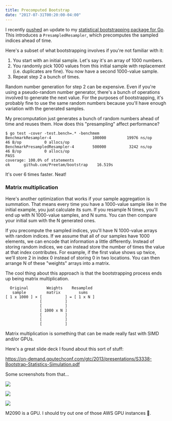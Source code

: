 ```yaml
---
title: Precomputed Bootstrap
date: "2017-07-31T00:20:00-04:00"
---
```


I recently [pushed](https://github.com/Preetam/bootstrap/pull/1) an update to my [statistical
bootstrapping package for Go](https://github.com/Preetam/bootstrap). This introduces a
`PresampledResampler`, which precomputes the sampled indices ahead of time.

Here's a subset of what bootstrapping involves if you're not familiar with it:

1. You start with an initial sample. Let's say it's an array of 1000 numbers.
2. You randomly pick 1000 values from this initial sample with replacement (i.e. duplicates are fine).
You now have a second 1000-value sample.
3. Repeat step 2 a bunch of times.

Random number generation for step 2 can be expensive. Even if you're using a pseudo-random number generator,
there's a bunch of operations involved to generate the next value. For the purposes of bootstrapping,
it's probably fine to use the same random numbers because you'll have enough variation with the
generated samples.

My precomputation just generates a bunch of random numbers ahead of time and reuses them.
How does this "presampling" affect performance?

```text
$ go test -cover -test.bench=.* -benchmem
BenchmarkResampler-4             	  100000	     19976 ns/op	      46 B/op	       0 allocs/op
BenchmarkPresampledResampler-4   	  500000	      3242 ns/op	      46 B/op	       0 allocs/op
PASS
coverage: 100.0% of statements
ok  	github.com/Preetam/bootstrap	16.519s
```

It's over 6 times faster. Neat!

### Matrix multiplication

Here's another optimization that works if your sample aggregation is summation.
That means every time you have a 1000-value sample like in the initial example,
you just calculate its sum. If you resample N times, you'll end up with N 1000-value
samples, and N sums. You can then compare your initial sum with the N generated ones.

If you precompute the sampled indices, you'll have N 1000-value arrays with random indices.
If we assume that all of our samples have 1000 elements, we can encode that information a little differently.
Instead of storing random indices, we can instead store the number of times the value at that
index contributes. For example, if the first value shows up twice, we'll store 2 in index 0
instead of storing 0 in two locations. You can then arrange N of these "weights" arrays
into a matrix.

The cool thing about this approach is that the bootstrapping process ends up being matrix
multiplication.

```
  Original        Weights    Resampled
   sample         matrix        sums
[ 1 x 1000 ] × [          ] = [ 1 x N ]
               [          ]
               [          ]
               [ 1000 x N ]
               [          ]
               [          ]
               [          ]
```

Matrix multiplication is something that can be made really fast with SIMD and/or GPUs.

Here's a great slide deck I found about this sort of stuff:

https://on-demand.gputechconf.com/gtc/2013/presentations/S3338-Bootstrap-Statistics-Simulation.pdf

Some screenshots from that...

![](/img/2017/07/bootstrap1.png)

![](/img/2017/07/bootstrap2.png)

![](/img/2017/07/bootstrap3.png)

M2090 is a GPU. I should try out one of those AWS GPU instances 🤔.
